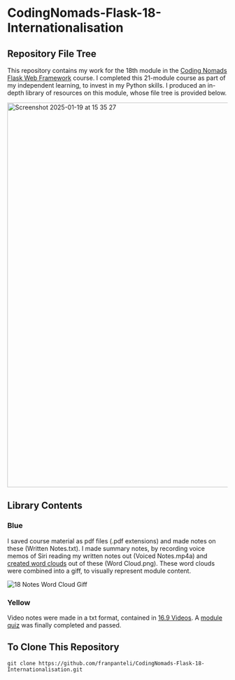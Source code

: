 # CodingNomads-Flask-18-Internationalisation
## Repository File Tree
This repository contains my work for the 18th module in the [Coding Nomads Flask Web Framework](https://codingnomads.com/course/python-flask-web-framework) course. I completed this 21-module course as part of my independent learning, to invest in my Python skills. I produced an in-depth library of resources on this module, whose file tree is provided below. 

<img width="878" alt="Screenshot 2025-01-19 at 15 35 27" src="https://github.com/user-attachments/assets/2052baf1-2cb8-4c2b-9af0-c3500902853e" />

## Library Contents
### Blue
I saved course material as pdf files (.pdf extensions) and made notes on these (Written Notes.txt). I made summary notes, by recording voice memos of Siri reading my written notes out (Voiced Notes.mp4a) and [created word clouds](https://wordart.com/create) out of these (Word Cloud.png). These word clouds were combined into a giff, to visually represent module content.

![18 Notes Word Cloud Giff](https://github.com/user-attachments/assets/515e8643-e8d5-4e0e-be2a-ed45c3655458)

### Yellow
Video notes were made in a txt format, contained in [16.9 Videos](https://github.com/franpanteli/CodingNomads-Flask-16-Performance-Optimisation/tree/main/16.9%20Videos). A [module quiz](https://github.com/franpanteli/CodingNomads-Flask-16-Performance-Optimisation/blob/main/16.10%20Quizzes/16.10%20Quiz%20Representing%20Content.pdf) was finally completed and passed. 

## To Clone This Repository
```
git clone https://github.com/franpanteli/CodingNomads-Flask-18-Internationalisation.git
```
